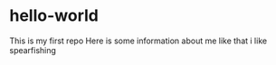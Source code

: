 # hello-world
This is my first repo
Here is some information about me like that i like spearfishing
